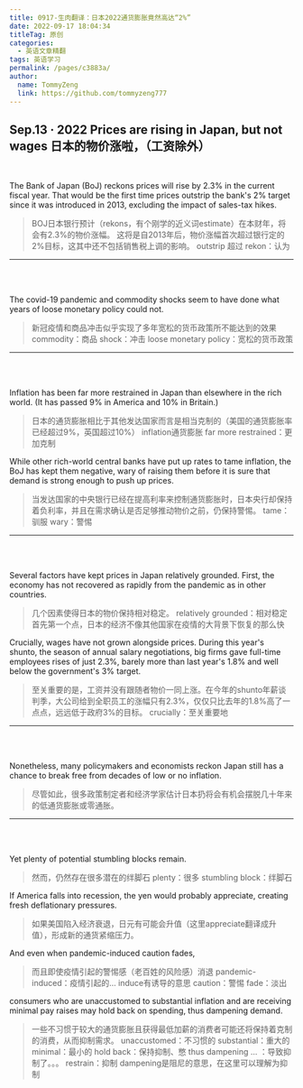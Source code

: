 ```yaml
---
title: 0917-生肉翻译：日本2022通货膨胀竟然高达“2%”
date: 2022-09-17 18:04:34
titleTag: 原创
categories: 
  - 英语文章精翻
tags: 英语学习
permalink: /pages/c3883a/
author: 
  name: TommyZeng
  link: https://github.com/tommyzeng777
---
```


## Sep.13 · 2022 Prices are rising in Japan, but not wages 日本的物价涨啦，（工资除外）
<br>

The Bank of Japan (BoJ) reckons prices will rise by 2.3% in the current fiscal year. That would be the first time prices outstrip the bank's 2% target since it was introduced in 2013, excluding the impact of sales-tax hikes.
>BOJ日本银行预计（rekons，有个刚学的近义词estimate）在本财年，将会有2.3%的物价涨幅。
这将是自2013年后，物价涨幅首次超过银行定的2%目标，这其中还不包括销售税上调的影响。
outstrip 超过
rekon：认为

---
<br><br>


The covid-19 pandemic and commodity shocks seem to have done what years of loose monetary policy could not.
>新冠疫情和商品冲击似乎实现了多年宽松的货币政策所不能达到的效果
commodity：商品
shock：冲击
loose monetary policy：宽松的货币政策
---
<br><br>

Inflation has been far more restrained in Japan than elsewhere in the rich world. (It has passed 9% in America and 10% in Britain.)
>日本的通货膨胀相比于其他发达国家而言是相当克制的（美国的通货膨胀率已经超过9%，英国超过10%）
inflation通货膨胀
far more restrained：更加克制

While other rich-world central banks have put up rates to tame inflation, the BoJ has kept them negative, wary of raising them before it is sure that demand is strong enough to push up prices.
>当发达国家的中央银行已经在提高利率来控制通货膨胀时，日本央行却保持着负利率，并且在需求确认是否足够推动物价之前，仍保持警惕。
tame：驯服
wary：警惕
---
<br><br>

Several factors have kept prices in Japan relatively grounded. First, the economy has not recovered as rapidly from the pandemic as in other countries. 
>几个因素使得日本的物价保持相对稳定。
relatively grounded：相对稳定
首先第一个点，日本的经济不像其他国家在疫情的大背景下恢复的那么快

Crucially, wages have not grown alongside prices. During this year's shunto, the season of annual salary negotiations, big firms gave full-time employees rises of just 2.3%, barely more than last year's 1.8% and well below the government's 3% target.
>至关重要的是，工资并没有跟随者物价一同上涨。在今年的shunto年薪谈判季，大公司给到全职员工的涨幅只有2.3%，仅仅只比去年的1.8%高了一点点，远远低于政府3%的目标。
crucially：至关重要地

---
<br><br>

Nonetheless, many policymakers and economists reckon Japan still has a chance to break free from decades of low or no inflation.
>尽管如此，很多政策制定者和经济学家估计日本扔将会有机会摆脱几十年来的低通货膨胀或零通胀。

---
<br><br>

Yet plenty of potential stumbling blocks remain. 
>然而，仍然存在很多潜在的绊脚石
plenty：很多
stumbling block：绊脚石

If America falls into recession, the yen would probably appreciate, creating fresh deflationary pressures.
>如果美国陷入经济衰退，日元有可能会升值（这里appreciate翻译成升值），形成新的通货紧缩压力。

And even when pandemic-induced caution fades, 
>而且即使疫情引起的警惕感（老百姓的风险感）消退
pandemic-induced：疫情引起的...    induce有诱导的意思
caution：警惕
fade：淡出

consumers who are unaccustomed to substantial inflation and are receiving minimal pay raises may hold back on spending, thus dampening demand.
>一些不习惯于较大的通货膨胀且获得最低加薪的消费者可能还将保持着克制的消费，从而抑制需求。
unaccustomed：不习惯的
substantial：重大的
minimal：最小的
hold back：保持抑制、憋
thus dampening ... ：导致抑制了。。。
restrain：抑制
dampening是阻尼的意思，在这里可以理解为抑制
